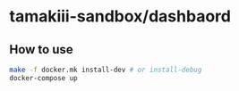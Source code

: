 # tamakiii-sandbox/dashbaord

## How to use
```sh
make -f docker.mk install-dev # or install-debug
docker-compose up
```

